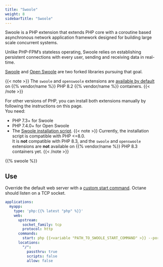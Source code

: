 ```yaml
---
title: "Swoole"
weight: 8
sidebarTitle: "Swoole"
---
```


Swoole is a PHP extension that extends PHP core with a coroutine based asynchronous network application framework designed for building large scale concurrent systems.

Unlike PHP-FPM’s stateless operating, Swoole relies on establishing persistent connections with every user, sending and receiving data in real-time.

[Swoole](https://github.com/swoole/swoole-src) and [Open Swoole](https://openswoole.com/) are two forked libraries pursuing that goal.

{{< note >}}
The `swoole` and `openswoole` extensions are [available by default](/languages/php/extensions.md) on {{% vendor/name %}} PHP 8.2 {{% vendor/name %}} containers.
{{< /note >}}

For other versions of PHP, you can install both extensions manually by following the instructions on this page.</br>
You need:

- PHP 7.3+ for Swoole
- PHP 7.4.0+ for Open Swoole
- The [Swoole installation script](https://raw.githubusercontent.com/platformsh/snippets/main/src/install_swoole.sh).
  {{< note >}}
  Currently, the installation script is compatible with PHP <=8.0.</br>It is **not** compatible with PHP 8.3,
  and the `swoole` and `openswoole` extensions are **not** available on {{% vendor/name %}} PHP 8.3 containers yet.
  {{< /note >}}


<!-- @todo: To be added once Laravel guide for Upsun is live -->
{{% swoole %}}

## Use

Override the default web server with a [custom start command](/languages/php/_index.md#alternate-start-commands).
Octane should listen on a TCP socket.

```yaml {configFile="app"}
applications:
  myapp:
    type: 'php:{{% latest "php" %}}'
    web:
      upstream:
        socket_family: tcp
        protocol: http
      commands:
        start: php {{<variable "PATH_TO_SWOOLE_START_COMMAND" >}} --port=$PORT
      locations:
        "/":
          passthru: true
          scripts: false
          allow: false
```

